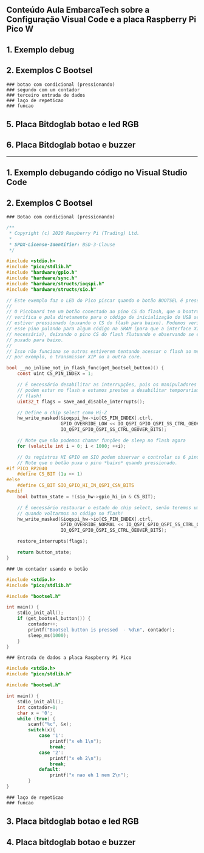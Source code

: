 
## Conteúdo Aula EmbarcaTech sobre a Configuração Visual Code e a placa Raspberry Pi Pico W

## 1. Exemplo debug
## 2. Exemplos C Bootsel
    ### botao com condicional (pressionando)
    ### segundo com um contador
    ### terceiro entrada de dados
    ### laço de repeticao
    ### funcao
## 5. Placa Bitdoglab botao e led RGB
## 6. Placa Bitdoglab botao e buzzer

____________________________________________________________________________________________________________________________________________________________________
## 1. Exemplo debugando código no Visual Studio Code

## 2. Exemplos C Bootsel
    ### Botao com condicional (pressionando)
```c
/**
 * Copyright (c) 2020 Raspberry Pi (Trading) Ltd.
 *
 * SPDX-License-Identifier: BSD-3-Clause
 */

#include <stdio.h>
#include "pico/stdlib.h"
#include "hardware/gpio.h"
#include "hardware/sync.h"
#include "hardware/structs/ioqspi.h"
#include "hardware/structs/sio.h"

// Este exemplo faz o LED do Pico piscar quando o botão BOOTSEL é pressionado.
//
// O Picoboard tem um botão conectado ao pino CS do flash, que o bootrom
// verifica e pula diretamente para o código de inicialização do USB se o botão
// estiver pressionado (puxando o CS do flash para baixo). Podemos verificar
// esse pino pulando para algum código na SRAM (para que a interface XIP não seja
// necessária), deixando o pino CS do flash flutuando e observando se ele é
// puxado para baixo.
//
// Isso não funciona se outros estiverem tentando acessar o flash ao mesmo tempo,
// por exemplo, o transmissor XIP ou a outra core.

bool __no_inline_not_in_flash_func(get_bootsel_button)() {
    const uint CS_PIN_INDEX = 1;

    // É necessário desabilitar as interrupções, pois os manipuladores de interrupção
    // podem estar no flash e estamos prestes a desabilitar temporariamente o acesso ao
    // flash!
    uint32_t flags = save_and_disable_interrupts();

    // Define o chip select como Hi-Z
    hw_write_masked(&ioqspi_hw->io[CS_PIN_INDEX].ctrl,
                    GPIO_OVERRIDE_LOW << IO_QSPI_GPIO_QSPI_SS_CTRL_OEOVER_LSB,
                    IO_QSPI_GPIO_QSPI_SS_CTRL_OEOVER_BITS);

    // Note que não podemos chamar funções de sleep no flash agora
    for (volatile int i = 0; i < 1000; ++i);

    // Os registros HI GPIO em SIO podem observar e controlar os 6 pinos QSPI.
    // Note que o botão puxa o pino *baixo* quando pressionado.
#if PICO_RP2040
    #define CS_BIT (1u << 1)
#else
    #define CS_BIT SIO_GPIO_HI_IN_QSPI_CSN_BITS
#endif
    bool button_state = !(sio_hw->gpio_hi_in & CS_BIT);

    // É necessário restaurar o estado do chip select, senão teremos um problema
    // quando voltarmos ao código no flash!
    hw_write_masked(&ioqspi_hw->io[CS_PIN_INDEX].ctrl,
                    GPIO_OVERRIDE_NORMAL << IO_QSPI_GPIO_QSPI_SS_CTRL_OEOVER_LSB,
                    IO_QSPI_GPIO_QSPI_SS_CTRL_OEOVER_BITS);

    restore_interrupts(flags);

    return button_state;
}
```

    ### Um contador usando o botão

```c
#include <stdio.h>
#include "pico/stdlib.h"

#include "bootsel.h"

int main() {
    stdio_init_all();
    if (get_bootsel_button()) {
        contador++;
        printf("Bootsel button is pressed  - %d\n", contador);
        sleep_ms(1000);
    }
}

```
    ### Entrada de dados a placa Raspberry Pi Pico

```c
#include <stdio.h>
#include "pico/stdlib.h"

#include "bootsel.h"

int main() {
    stdio_init_all();
    int contador=0;
    char x = '0';
    while (true) {
        scanf("%c", &x);
        switch(x){
            case '1':
                printf("x eh 1\n");
                break;
            case '2':
                printf("x eh 2\n");
                break;
            default:
                printf("x nao eh 1 nem 2\n");
        }
}

```
    ### laço de repeticao
    ### funcao


## 3. Placa bitdoglab botao e led RGB
## 4. Placa bitdoglab botao e buzzer

